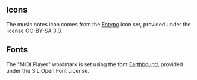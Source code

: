 ## Icons

The music notes icon comes from the [Entypo](http://www.entypo.com/) icon set, provided under the license CC-BY-SA 3.0.

## Fonts

The "MIDI Player" wordmark is set using the font [Earthbound](http://openfontlibrary.org/en/font/earthbound), provided under the SIL Open Font License.